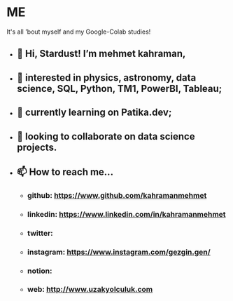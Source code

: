 # ME
It's all 'bout myself and my Google-Colab studies!

- ## 👋 Hi, Stardust! I’m mehmet kahraman,
- ## 👀 interested in physics, astronomy, data science, SQL, Python, TM1, PowerBI, Tableau;
- ## 🌱 currently learning on Patika.dev;
- ## 💞️ looking to collaborate on data science projects.
- ## 📫 How to reach me...
   - ### github: https://www.github.com/kahramanmehmet
   - ### linkedin: https://www.linkedin.com/in/kahramanmehmet
   - ### twitter: 
   - ### instagram: https://www.instagram.com/gezgin.gen/
   - ### notion: 
   - ### web: http://www.uzakyolculuk.com

<!---
kahramanmehmet/Colab-Projects is a ✨ special ✨ repository because its `README.md` (this file) appears on your GitHub profile.
You can click the Preview link to take a look at your changes.
--->
